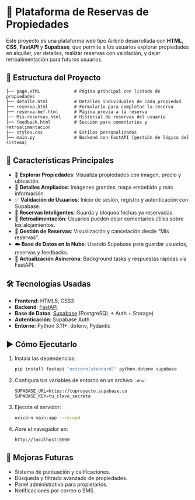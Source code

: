 # 🏡 Plataforma de Reservas de Propiedades

Este proyecto es una plataforma web tipo Airbnb desarrollada con **HTML**, **CSS**, **FastAPI** y **Supabase**, que permite a los usuarios explorar propiedades en alquiler, ver detalles, realizar reservas con validación, y dejar retroalimentación para futuros usuarios.

## 📁 Estructura del Proyecto

```
├── page.HTML             # Página principal con listado de propiedades
├── detalle.html          # Detalles individuales de cada propiedad
├── reserva.html          # Formulario para completar la reserva
├── reserva-bef.html      # Página previa a la reserva
├── Mis-reservas.html     # Historial de reservas del usuario
├── feedback.html         # Sección para comentarios y retroalimentación
├── styles.css            # Estilos personalizados
├── main.py               # Backend con FastAPI (gestión de lógica del sistema)
```

## 🚀 Características Principales

- 🎯 **Explorar Propiedades**: Visualiza propiedades con imagen, precio y ubicación.
- 📍 **Detalles Ampliados**: Imágenes grandes, mapa embebido y más información.
- ✅ **Validación de Usuarios**: Inicio de sesión, registro y autenticación con Supabase.
- 📆 **Reservas Inteligentes**: Guarda y bloquea fechas ya reservadas.
- 💬 **Retroalimentación**: Usuarios pueden dejar comentarios útiles sobre los alojamientos.
- 🔐 **Gestión de Reservas**: Visualización y cancelación desde “Mis reservas”.
- ☁️ **Base de Datos en la Nube**: Usando Supabase para guardar usuarios, reservas y feedbacks.
- 🔄 **Actualización Asíncrona**: Background tasks y respuestas rápidas vía FastAPI.

## 🛠️ Tecnologías Usadas

- **Frontend**: HTML5, CSS3
- **Backend**: [FastAPI](https://fastapi.tiangolo.com/)
- **Base de Datos**: [Supabase](https://supabase.com/) (PostgreSQL + Auth + Storage)
- **Autenticación**: Supabase Auth
- **Entorno**: Python 3.11+, dotenv, Pydantic

## ▶️ Cómo Ejecutarlo

1. Instala las dependencias:
   ```bash
   pip install fastapi "uvicorn[standard]" python-dotenv supabase
   ```

2. Configura tus variables de entorno en un archivo `.env`:
   ```env
   SUPABASE_URL=https://tuproyecto.supabase.co
   SUPABASE_KEY=tu_clave_secreta
   ```

3. Ejecuta el servidor:
   ```bash
   uvicorn main:app --reload
   ```

4. Abre el navegador en:
   ```
   http://localhost:8000
   ```

## 📌 Mejoras Futuras

- Sistema de puntuación y calificaciones.
- Búsqueda y filtrado avanzado de propiedades.
- Panel administrativo para propietarios.
- Notificaciones por correo o SMS.
